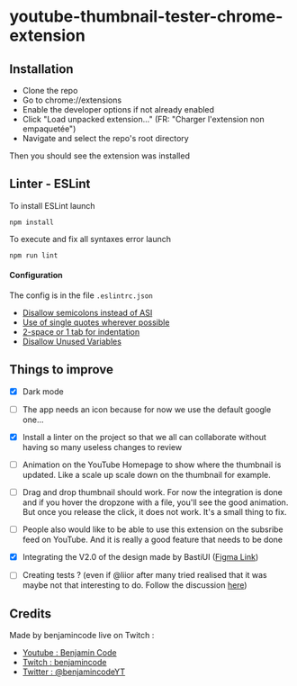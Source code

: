 # youtube-thumbnail-tester-chrome-extension

## Installation
- Clone the repo
- Go to chrome://extensions
- Enable the developer options if not already enabled
- Click "Load unpacked extension..." (FR: "Charger l'extension non empaquetée")
- Navigate and select the repo's root directory


Then you should see the extension was installed

## Linter - ESLint

To install ESLint launch 

```
npm install
```

To execute and fix all syntaxes error launch

```
npm run lint
```

#### Configuration

The config is in the file ``.eslintrc.json``

- [Disallow semicolons instead of ASI](https://eslint.org/docs/rules/semi)
- [Use of single quotes wherever possible](https://eslint.org/docs/rules/quotes)
- [2-space or 1 tab for indentation](https://eslint.org/docs/rules/indent)
- [Disallow Unused Variables](https://eslint.org/docs/rules/no-unused-vars)

## Things to improve
- [x] Dark mode
- [ ] The app needs an icon because for now we use the default google one...
- [x] Install a linter on the project so that we all can collaborate without having so many useless changes to review
- [ ] Animation on the YouTube Homepage to show where the thumbnail is updated. Like a scale up scale down on the thumbnail for example.
- [ ] Drag and drop thumbnail should work. For now the integration is done and if you hover the dropzone with a file, you'll see the good animation. But once you release the click, it does not work. It's a small thing to fix.
- [ ] People also would like to be able to use this extension on the subsribe feed on YouTube. And it is really a good feature that needs to be done
- [x] Integrating the V2.0 of the design made by BastiUI ([Figma Link](https://www.figma.com/file/lceF92oVJ4QRAbnfddO5FL/BastiUi-%E2%80%A2-PrevYou?node-id=116%3A56))
- [ ] Creating tests ? (even if @liior after many tried realised that it was maybe not that interesting to do. Follow the discussion [here](https://twitter.com/LiiorC/status/1378610942498508802))


## Credits
Made by benjamincode live on Twitch :
- [Youtube : Benjamin Code](https://www.youtube.com/channel/UCLOAPb7ATQUs_nDs9ViLcMw)
- [Twitch : benjamincode](https://www.twitch.tv/benjamincode)
- [Twitter : @benjamincodeYT](https://twitter.com/benjamincodeYT)
